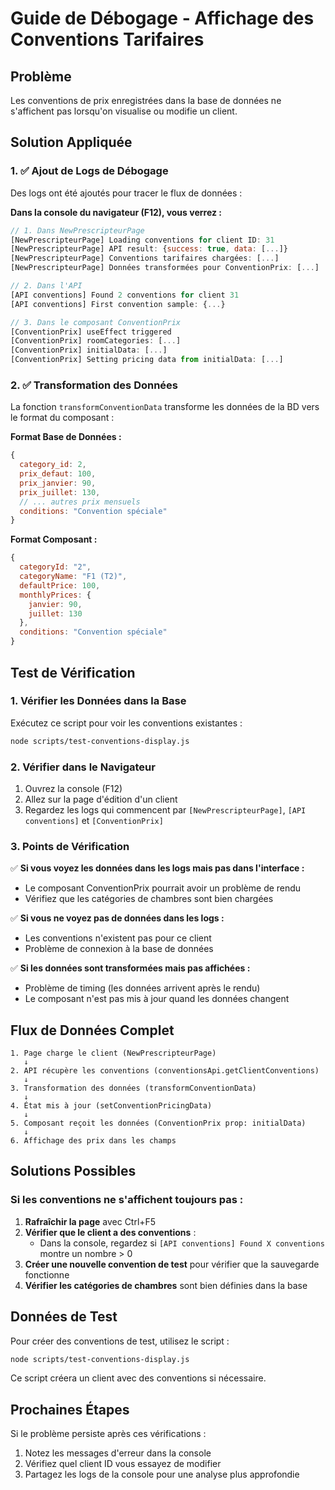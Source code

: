 # Guide de Débogage - Affichage des Conventions Tarifaires

## Problème
Les conventions de prix enregistrées dans la base de données ne s'affichent pas lorsqu'on visualise ou modifie un client.

## Solution Appliquée

### 1. ✅ Ajout de Logs de Débogage
Des logs ont été ajoutés pour tracer le flux de données :

**Dans la console du navigateur (F12), vous verrez :**

```javascript
// 1. Dans NewPrescripteurPage
[NewPrescripteurPage] Loading conventions for client ID: 31
[NewPrescripteurPage] API result: {success: true, data: [...]}
[NewPrescripteurPage] Conventions tarifaires chargées: [...]
[NewPrescripteurPage] Données transformées pour ConventionPrix: [...]

// 2. Dans l'API
[API conventions] Found 2 conventions for client 31
[API conventions] First convention sample: {...}

// 3. Dans le composant ConventionPrix
[ConventionPrix] useEffect triggered
[ConventionPrix] roomCategories: [...]
[ConventionPrix] initialData: [...]
[ConventionPrix] Setting pricing data from initialData: [...]
```

### 2. ✅ Transformation des Données
La fonction `transformConventionData` transforme les données de la BD vers le format du composant :

**Format Base de Données :**
```javascript
{
  category_id: 2,
  prix_defaut: 100,
  prix_janvier: 90,
  prix_juillet: 130,
  // ... autres prix mensuels
  conditions: "Convention spéciale"
}
```

**Format Composant :**
```javascript
{
  categoryId: "2",
  categoryName: "F1 (T2)",
  defaultPrice: 100,
  monthlyPrices: {
    janvier: 90,
    juillet: 130
  },
  conditions: "Convention spéciale"
}
```

## Test de Vérification

### 1. Vérifier les Données dans la Base
Exécutez ce script pour voir les conventions existantes :
```bash
node scripts/test-conventions-display.js
```

### 2. Vérifier dans le Navigateur
1. Ouvrez la console (F12)
2. Allez sur la page d'édition d'un client
3. Regardez les logs qui commencent par `[NewPrescripteurPage]`, `[API conventions]` et `[ConventionPrix]`

### 3. Points de Vérification

✅ **Si vous voyez les données dans les logs mais pas dans l'interface :**
- Le composant ConventionPrix pourrait avoir un problème de rendu
- Vérifiez que les catégories de chambres sont bien chargées

✅ **Si vous ne voyez pas de données dans les logs :**
- Les conventions n'existent pas pour ce client
- Problème de connexion à la base de données

✅ **Si les données sont transformées mais pas affichées :**
- Problème de timing (les données arrivent après le rendu)
- Le composant n'est pas mis à jour quand les données changent

## Flux de Données Complet

```
1. Page charge le client (NewPrescripteurPage)
   ↓
2. API récupère les conventions (conventionsApi.getClientConventions)
   ↓
3. Transformation des données (transformConventionData)
   ↓
4. État mis à jour (setConventionPricingData)
   ↓
5. Composant reçoit les données (ConventionPrix prop: initialData)
   ↓
6. Affichage des prix dans les champs
```

## Solutions Possibles

### Si les conventions ne s'affichent toujours pas :

1. **Rafraîchir la page** avec Ctrl+F5
2. **Vérifier que le client a des conventions** :
   - Dans la console, regardez si `[API conventions] Found X conventions` montre un nombre > 0
3. **Créer une nouvelle convention de test** pour vérifier que la sauvegarde fonctionne
4. **Vérifier les catégories de chambres** sont bien définies dans la base

## Données de Test

Pour créer des conventions de test, utilisez le script :
```bash
node scripts/test-conventions-display.js
```

Ce script créera un client avec des conventions si nécessaire.

## Prochaines Étapes

Si le problème persiste après ces vérifications :
1. Notez les messages d'erreur dans la console
2. Vérifiez quel client ID vous essayez de modifier
3. Partagez les logs de la console pour une analyse plus approfondie